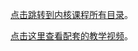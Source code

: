 [点击跳转到内核课程所有目录](https://chenxiaosong.com/course/kernel/kernel.html)。

[点击这里查看配套的教学视频](https://chenxiaosong.com/course/kernel/video.html)。

